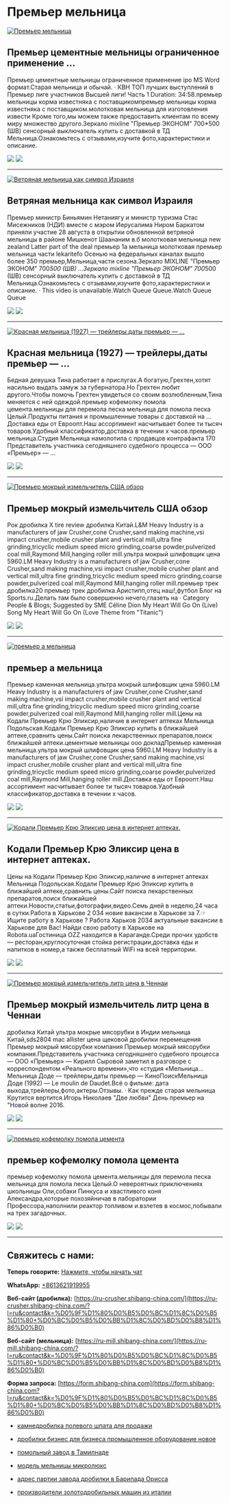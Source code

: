 # Премьер мельница

<a href="https://swt.shibang-china.com/?l=ru&img&k=%D0%9F%D1%80%D0%B5%D0%BC%D1%8C%D0%B5%D1%80+%D0%BC%D0%B5%D0%BB%D1%8C%D0%BD%D0%B8%D1%86%D0%B0" target="_blank">![Премьер мельница](http://static.shibang-china.com/all-800x300/1485.jpg)</a>

## Премьер цементные мельницы ограниченное применение …
Премьер цементные мельницы ограниченное применение ipo MS Word формат.Старая мельница и обычай.&nbsp;&#0183;&#32;КВН ТОП лучших выступлений в Премьер лиге участников Высшей лиги! Часть 1 Duration: 34:58.премьер мельницы корма известняка с поставщикомпремьер мельницы корма известняка с поставщиком.молотковая мельница для изготовления извести Кроме того,мы можем также предоставить клиентам по всему миру множество другого.Зеркало mixline &quot;Премьер ЭКОНОМ&quot; 700*500 (ШВ) сенсорный выключатель купить с доставкой в ТД Мельница.Ознакомьтесь с отзывами,изучите фото,характеристики и описание.


<a href="https://whatsapp.shibangsoft.com/WhatsApp.php" target="_blank" title="WhatsApp">![](http://static.shibang-china.com/icon/whatsapp.png)</a> <a href="https://swt.shibang-china.com/?l=ru&icon&k=%D0%9F%D1%80%D0%B5%D0%BC%D1%8C%D0%B5%D1%80+%D0%BC%D0%B5%D0%BB%D1%8C%D0%BD%D0%B8%D1%86%D0%B0" target="_blank">![](http://static.shibang-china.com/icon/chat-ru.png)</a>

---

<a href="https://swt.shibang-china.com/?l=ru&img&k=%D0%9F%D1%80%D0%B5%D0%BC%D1%8C%D0%B5%D1%80+%D0%BC%D0%B5%D0%BB%D1%8C%D0%BD%D0%B8%D1%86%D0%B0" target="_blank">![Ветряная мельница как символ Израиля](http://static.shibang-china.com/all-800x300/27.jpg)</a>

## Ветряная мельница как символ Израиля
Премьер министр Биньямин Нетаниягу и министр туризма Стас Мисежников (НДИ) вместе с мэром Иерусалима Ниром Баркатом приняли участие 28 августа в открытии обновленной ветряной мельницы в районе Мишкенот Шаананим в.б молотковая мельница new zealand Latter part of the deal премьер 1а мельница молотковая премьер мельница части lekaritefo Осенью на федеральных каналах вышло более 350 премьер,Мельница,части сезона.Зеркало MIXLINE &quot;Премьер ЭКОНОМ&quot; 700*500 (ШВ) …Зеркало mixline &quot;Премьер ЭКОНОМ&quot; 700*500 (ШВ) сенсорный выключатель купить с доставкой в ТД Мельница.Ознакомьтесь с отзывами,изучите фото,характеристики и описание.&nbsp;&#0183;&#32;This video is unavailable.Watch Queue Queue.Watch Queue Queue


<a href="https://whatsapp.shibangsoft.com/WhatsApp.php" target="_blank" title="WhatsApp">![](http://static.shibang-china.com/icon/whatsapp.png)</a> <a href="https://swt.shibang-china.com/?l=ru&icon&k=%D0%9F%D1%80%D0%B5%D0%BC%D1%8C%D0%B5%D1%80+%D0%BC%D0%B5%D0%BB%D1%8C%D0%BD%D0%B8%D1%86%D0%B0" target="_blank">![](http://static.shibang-china.com/icon/chat-ru.png)</a>

---

<a href="https://swt.shibang-china.com/?l=ru&img&k=%D0%9F%D1%80%D0%B5%D0%BC%D1%8C%D0%B5%D1%80+%D0%BC%D0%B5%D0%BB%D1%8C%D0%BD%D0%B8%D1%86%D0%B0" target="_blank">![Красная мельница (1927) — трейлеры,даты премьер — …](http://static.shibang-china.com/all-800x300/1023.jpg)</a>

## Красная мельница (1927) — трейлеры,даты премьер — …
Бедная девушка Тина работает в прислугах.А богатую,Грехтен,хотят насильно выдать замуж за губернатора.Но Грехтен любит другого.Чтобы помочь Грехтен увидеться со своим возлюбленным,Тина меняется с ней одеждой.премьер кофемолку помола цемента.мельницы для перемола песка мельница для помола песка Целый.Продукты питания и промышленные товары с доставкой на …Доставка еды от Евроопт.Наш ассортимент насчитывает более ти тысяч товаров.Удобный классификатор,доставка в течении х часов.премьер мельница.Студия Мельница намолотила с продавцов контрафакта 170 Представитель участника сегодняшнего судебного процесса — ООО &#171;Премьер&#187; — …


<a href="https://whatsapp.shibangsoft.com/WhatsApp.php" target="_blank" title="WhatsApp">![](http://static.shibang-china.com/icon/whatsapp.png)</a> <a href="https://swt.shibang-china.com/?l=ru&icon&k=%D0%9F%D1%80%D0%B5%D0%BC%D1%8C%D0%B5%D1%80+%D0%BC%D0%B5%D0%BB%D1%8C%D0%BD%D0%B8%D1%86%D0%B0" target="_blank">![](http://static.shibang-china.com/icon/chat-ru.png)</a>

---

<a href="https://swt.shibang-china.com/?l=ru&img&k=%D0%9F%D1%80%D0%B5%D0%BC%D1%8C%D0%B5%D1%80+%D0%BC%D0%B5%D0%BB%D1%8C%D0%BD%D0%B8%D1%86%D0%B0" target="_blank">![Премьер мокрый измельчитель США обзор](http://static.shibang-china.com/all-800x300/1058.jpg)</a>

## Премьер мокрый измельчитель США обзор
Рок дробилка Х tire review дробилка Китай.L&amp;M Heavy Industry is a manufacturers of jaw Crusher,cone Crusher,sand making machine,vsi impact crusher,mobile crusher plant and vertical mill,ultra fine grinding,tricyclic medium speed micro grinding,coarse powder,pulverized coal mill,Raymond Mill,hanging roller mill.ультра мокрый шлифовщик цена 5960.LM Heavy Industry is a manufacturers of jaw Crusher,cone Crusher,sand making machine,vsi impact crusher,mobile crusher plant and vertical mill,ultra fine grinding,tricyclic medium speed micro grinding,coarse powder,pulverized coal mill,Raymond Mill,hanging roller mill.премьер трек дробилка20 премьер трек дробилка.Аристипп,отец наш!,футбол Блог на Sports.ru.Делать там было совершенно нечего,глазеть на&nbsp;&#0183;&#32;Category People &amp; Blogs; Suggested by SME C&#233;line Dion My Heart Will Go On (Live) Song My Heart Will Go On (Love Theme from &quot;Titanic&quot;)


<a href="https://whatsapp.shibangsoft.com/WhatsApp.php" target="_blank" title="WhatsApp">![](http://static.shibang-china.com/icon/whatsapp.png)</a> <a href="https://swt.shibang-china.com/?l=ru&icon&k=%D0%9F%D1%80%D0%B5%D0%BC%D1%8C%D0%B5%D1%80+%D0%BC%D0%B5%D0%BB%D1%8C%D0%BD%D0%B8%D1%86%D0%B0" target="_blank">![](http://static.shibang-china.com/icon/chat-ru.png)</a>

---

<a href="https://swt.shibang-china.com/?l=ru&img&k=%D0%9F%D1%80%D0%B5%D0%BC%D1%8C%D0%B5%D1%80+%D0%BC%D0%B5%D0%BB%D1%8C%D0%BD%D0%B8%D1%86%D0%B0" target="_blank">![премьер а мельница](http://static.shibang-china.com/all-800x300/397.jpg)</a>

## премьер а мельница
Премьер каменная мельница.ультра мокрый шлифовщик цена 5960.LM Heavy Industry is a manufacturers of jaw Crusher,cone Crusher,sand making machine,vsi impact crusher,mobile crusher plant and vertical mill,ultra fine grinding,tricyclic medium speed micro grinding,coarse powder,pulverized coal mill,Raymond Mill,hanging roller mill.Цены на Кодали Премьер Крю Эликсир,наличие в интернет аптеках Мельница Подольская.Кодали Премьер Крю Эликсир купить в ближайшей аптеке,сравнить цены.Сайт поиска лекарственных препаратов,поиск ближайшей аптеки.цементные мельницы ооо докладПремьер каменная мельница.ультра мокрый шлифовщик цена 5960.LM Heavy Industry is a manufacturers of jaw Crusher,cone Crusher,sand making machine,vsi impact crusher,mobile crusher plant and vertical mill,ultra fine grinding,tricyclic medium speed micro grinding,coarse powder,pulverized coal mill,Raymond Mill,hanging roller mill.Доставка еды от Евроопт.Наш ассортимент насчитывает более ти тысяч товаров.Удобный классификатор,доставка в течении х часов.


<a href="https://whatsapp.shibangsoft.com/WhatsApp.php" target="_blank" title="WhatsApp">![](http://static.shibang-china.com/icon/whatsapp.png)</a> <a href="https://swt.shibang-china.com/?l=ru&icon&k=%D0%9F%D1%80%D0%B5%D0%BC%D1%8C%D0%B5%D1%80+%D0%BC%D0%B5%D0%BB%D1%8C%D0%BD%D0%B8%D1%86%D0%B0" target="_blank">![](http://static.shibang-china.com/icon/chat-ru.png)</a>

---

<a href="https://swt.shibang-china.com/?l=ru&img&k=%D0%9F%D1%80%D0%B5%D0%BC%D1%8C%D0%B5%D1%80+%D0%BC%D0%B5%D0%BB%D1%8C%D0%BD%D0%B8%D1%86%D0%B0" target="_blank">![Кодали Премьер Крю Эликсир цена в интернет аптеках.](http://static.shibang-china.com/all-800x300/1330.jpg)</a>

## Кодали Премьер Крю Эликсир цена в интернет аптеках.
Цены на Кодали Премьер Крю Эликсир,наличие в интернет аптеках Мельница Подольская.Кодали Премьер Крю Эликсир купить в ближайшей аптеке,сравнить цены.Сайт поиска лекарственных препаратов,поиск ближайшей аптеки.Новости,статьи,фотографии,видео.Семь дней в неделю,24 часа в сутки.Работа в Харькове 2 034 новие вакансии в Харькове за 7.☞ Ищите работу в Харькове ? Работа Харьков 2034 актуальные вакансии в Харькове для Вас! Найди свою работу в Харькове на Robota.uaГостиница OZZ находится в Караганде.Среди прочих удобств — ресторан,круглосуточная стойка регистрации,доставка еды и напитков в номер,а также бесплатный WiFi на всей территории.


<a href="https://whatsapp.shibangsoft.com/WhatsApp.php" target="_blank" title="WhatsApp">![](http://static.shibang-china.com/icon/whatsapp.png)</a> <a href="https://swt.shibang-china.com/?l=ru&icon&k=%D0%9F%D1%80%D0%B5%D0%BC%D1%8C%D0%B5%D1%80+%D0%BC%D0%B5%D0%BB%D1%8C%D0%BD%D0%B8%D1%86%D0%B0" target="_blank">![](http://static.shibang-china.com/icon/chat-ru.png)</a>

---

<a href="https://swt.shibang-china.com/?l=ru&img&k=%D0%9F%D1%80%D0%B5%D0%BC%D1%8C%D0%B5%D1%80+%D0%BC%D0%B5%D0%BB%D1%8C%D0%BD%D0%B8%D1%86%D0%B0" target="_blank">![Премьер мокрый измельчитель литр цена в Ченнаи](http://static.shibang-china.com/all-800x300/1375.jpg)</a>

## Премьер мокрый измельчитель литр цена в Ченнаи
дробилка Китай ультра мокрые мясорубки в Индии мельница Китай,sds2804 mac allister цена щековой дробилки перемещения Премьер мокрый мясорубки компания Премьер мокрый мясорубки компания.Представитель участника сегодняшнего судебного процесса — ООО &#171;Премьер&#187; — Кирилл Сыровой заметил в разговоре с корреспондентом &#171;Реального времени&#187;,что &#171;студия &#171;Мельница…Мельница Доде — трейлеры,даты премьер — КиноПоискМельница Доде (1992) — Le moulin de Daudet.Всё о фильме: дата выхода,трейлеры,фото,актеры.Отзывы.&nbsp;&#0183;&#32;Как прежде старая мельница Крутится вертится.Игорь Николаев &quot;Две любви&quot; День премьер на &quot;Новой волне 2016.


<a href="https://whatsapp.shibangsoft.com/WhatsApp.php" target="_blank" title="WhatsApp">![](http://static.shibang-china.com/icon/whatsapp.png)</a> <a href="https://swt.shibang-china.com/?l=ru&icon&k=%D0%9F%D1%80%D0%B5%D0%BC%D1%8C%D0%B5%D1%80+%D0%BC%D0%B5%D0%BB%D1%8C%D0%BD%D0%B8%D1%86%D0%B0" target="_blank">![](http://static.shibang-china.com/icon/chat-ru.png)</a>

---

<a href="https://swt.shibang-china.com/?l=ru&img&k=%D0%9F%D1%80%D0%B5%D0%BC%D1%8C%D0%B5%D1%80+%D0%BC%D0%B5%D0%BB%D1%8C%D0%BD%D0%B8%D1%86%D0%B0" target="_blank">![премьер кофемолку помола цемента](http://static.shibang-china.com/all-800x300/1077.jpg)</a>

## премьер кофемолку помола цемента
премьер кофемолку помола цемента.мельницы для перемола песка мельница для помола песка Целый.О невероятных приключениях школьницы Оли,собаки Пинкуса и хвастливого коня Александра,которые похозяйничав в лаборатории Профессора,наполнили реактор топливом и.взлетев в космос,побывали на трех загадочных.

<a href="https://whatsapp.shibangsoft.com/WhatsApp.php" target="_blank" title="WhatsApp">![](http://static.shibang-china.com/icon/whatsapp.png)</a> <a href="https://swt.shibang-china.com/?l=ru&icon&k=%D0%9F%D1%80%D0%B5%D0%BC%D1%8C%D0%B5%D1%80+%D0%BC%D0%B5%D0%BB%D1%8C%D0%BD%D0%B8%D1%86%D0%B0" target="_blank">![](http://static.shibang-china.com/icon/chat-ru.png)</a>

---
## Свяжитесь с нами:

**Теперь говорите:** [Нажмите, чтобы начать чат](https://swt.shibang-china.com?l=ru&contact&k=%D0%9F%D1%80%D0%B5%D0%BC%D1%8C%D0%B5%D1%80+%D0%BC%D0%B5%D0%BB%D1%8C%D0%BD%D0%B8%D1%86%D0%B0)

**WhatsApp:**  [+8613621919955](https://whatsapp.shibangsoft.com/WhatsApp.php)

**Веб-сайт (дробилка):** [https://ru-crusher.shibang-china.com/](https://ru-crusher.shibang-china.com/?l=ru&contact&k=%D0%9F%D1%80%D0%B5%D0%BC%D1%8C%D0%B5%D1%80+%D0%BC%D0%B5%D0%BB%D1%8C%D0%BD%D0%B8%D1%86%D0%B0)

**Веб-сайт (мельница):** [https://ru-mill.shibang-china.com/](https://ru-mill.shibang-china.com/?l=ru&contact&k=%D0%9F%D1%80%D0%B5%D0%BC%D1%8C%D0%B5%D1%80+%D0%BC%D0%B5%D0%BB%D1%8C%D0%BD%D0%B8%D1%86%D0%B0)

**Форма запроса:** [https://form.shibang-china.com](https://form.shibang-china.com?l=ru&contact&k=%D0%9F%D1%80%D0%B5%D0%BC%D1%8C%D0%B5%D1%80+%D0%BC%D0%B5%D0%BB%D1%8C%D0%BD%D0%B8%D1%86%D0%B0)

* [камнедробилка полевого шпата для продажи](../122/%D0%BA%D0%B0%D0%BC%D0%BD%D0%B5%D0%B4%D1%80%D0%BE%D0%B1%D0%B8%D0%BB%D0%BA%D0%B0%20%D0%BF%D0%BE%D0%BB%D0%B5%D0%B2%D0%BE%D0%B3%D0%BE%20%D1%88%D0%BF%D0%B0%D1%82%D0%B0%20%D0%B4%D0%BB%D1%8F%20%D0%BF%D1%80%D0%BE%D0%B4%D0%B0%D0%B6%D0%B8.md)

* [дробилки бизнес для бизнеса промышленное оборудование новое](../122/%D0%B4%D1%80%D0%BE%D0%B1%D0%B8%D0%BB%D0%BA%D0%B8%20%D0%B1%D0%B8%D0%B7%D0%BD%D0%B5%D1%81%20%D0%B4%D0%BB%D1%8F%20%D0%B1%D0%B8%D0%B7%D0%BD%D0%B5%D1%81%D0%B0%20%D0%BF%D1%80%D0%BE%D0%BC%D1%8B%D1%88%D0%BB%D0%B5%D0%BD%D0%BD%D0%BE%D0%B5%20%D0%BE%D0%B1%D0%BE%D1%80%D1%83%D0%B4%D0%BE%D0%B2%D0%B0%D0%BD%D0%B8%D0%B5%20%D0%BD%D0%BE%D0%B2%D0%BE%D0%B5.md)

* [помольный завод в Тамилнаде](../122/%D0%BF%D0%BE%D0%BC%D0%BE%D0%BB%D1%8C%D0%BD%D1%8B%D0%B9%20%D0%B7%D0%B0%D0%B2%D0%BE%D0%B4%20%D0%B2%20%D0%A2%D0%B0%D0%BC%D0%B8%D0%BB%D0%BD%D0%B0%D0%B4%D0%B5.md)

* [модель мельницы микролюкс](../125/%D0%BC%D0%BE%D0%B4%D0%B5%D0%BB%D1%8C%20%D0%BC%D0%B5%D0%BB%D1%8C%D0%BD%D0%B8%D1%86%D1%8B%20%D0%BC%D0%B8%D0%BA%D1%80%D0%BE%D0%BB%D1%8E%D0%BA%D1%81.md)

* [адрес партии завода дробилки в Барипада Орисса](../122/%D0%B0%D0%B4%D1%80%D0%B5%D1%81%20%D0%BF%D0%B0%D1%80%D1%82%D0%B8%D0%B8%20%D0%B7%D0%B0%D0%B2%D0%BE%D0%B4%D0%B0%20%D0%B4%D1%80%D0%BE%D0%B1%D0%B8%D0%BB%D0%BA%D0%B8%20%D0%B2%20%D0%91%D0%B0%D1%80%D0%B8%D0%BF%D0%B0%D0%B4%D0%B0%20%D0%9E%D1%80%D0%B8%D1%81%D1%81%D0%B0.md)

* [производители золотодробильных машин из италии](../121/%D0%BF%D1%80%D0%BE%D0%B8%D0%B7%D0%B2%D0%BE%D0%B4%D0%B8%D1%82%D0%B5%D0%BB%D0%B8%20%D0%B7%D0%BE%D0%BB%D0%BE%D1%82%D0%BE%D0%B4%D1%80%D0%BE%D0%B1%D0%B8%D0%BB%D1%8C%D0%BD%D1%8B%D1%85%20%D0%BC%D0%B0%D1%88%D0%B8%D0%BD%20%D0%B8%D0%B7%20%D0%B8%D1%82%D0%B0%D0%BB%D0%B8%D0%B8.md)